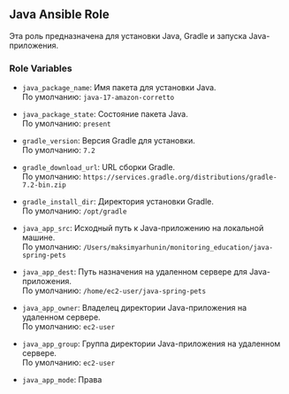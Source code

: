 ## Java Ansible Role

Эта роль предназначена для установки Java, Gradle и запуска Java-приложения.

### Role Variables

- `java_package_name`: Имя пакета для установки Java.  
  По умолчанию: `java-17-amazon-corretto`

- `java_package_state`: Состояние пакета Java.  
  По умолчанию: `present`

- `gradle_version`: Версия Gradle для установки.  
  По умолчанию: `7.2`

- `gradle_download_url`: URL сборки Gradle.  
  По умолчанию: `https://services.gradle.org/distributions/gradle-7.2-bin.zip`

- `gradle_install_dir`: Директория установки Gradle.  
  По умолчанию: `/opt/gradle`

- `java_app_src`: Исходный путь к Java-приложению на локальной машине.  
  По умолчанию: `/Users/maksimyarhunin/monitoring_education/java-spring-pets`

- `java_app_dest`: Путь назначения на удаленном сервере для Java-приложения.  
  По умолчанию: `/home/ec2-user/java-spring-pets`

- `java_app_owner`: Владелец директории Java-приложения на удаленном сервере.  
  По умолчанию: `ec2-user`

- `java_app_group`: Группа директории Java-приложения на удаленном сервере.  
  По умолчанию: `ec2-user`

- `java_app_mode`: Права
